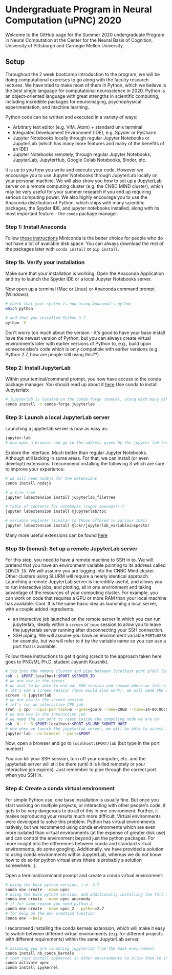 # Undergraduate Program in Neural Computation (uPNC) 2020
Welcome to the GitHub page for the Summer 2020 undergraduate Program in Neural Computation at the Center for the Neural Basis of Cognition, University of Pittsburgh and Carnegie Mellon University.
## Setup
Throughout the 2 week bootcamp introduction to the program, we will be doing computational exercises to go along with the faculty research lectures. We have tried to make most of them in Python, which we believe is the best single language for computational neuroscience in 2020. Python is an object-oriented language with great strengths in scientific computing, including incredible packages for neuroimaging, psychophysical experimentation, and machine learning. 

Python code can be written and executed in a variety of ways:
  - Arbitrary text editor (e.g. VIM, Atom) + standard unix terminal
  - Integrated Development Environment (IDE), e.g. Spyder or PyCharm
  - Jupyter Notebooks locally through regular Jupyter Notebooks or JupyterLab (which has many more features and many of the benefits of an IDE)
  - Jupyter Notebooks remotely, through regular Jupyter Notebooks, JupyterLab, JupyterHub, Google Colab Notebooks, Binder, etc.
  
  It is up to you how you write and execute your code. However we encourage you to use Jupyter Notebooks through JupyterLab locally on your personal machine. We will also show you how to set up a JupyterLab server on a remote computing cluster (e.g. the CNBC MIND cluster), which may be very useful for your summer research if you end up requiring serious computing power. We also highly encourage you to use the Anaconda distribution of Python, which ships with many scientific packages, the Spyder IDE, and jupyter notebooks installed, along with its most important feature - the `conda` package manager. 
  
### Step 1: Install Anaconda
Follow [these instructions](https://docs.anaconda.com/anaconda/install/)
Miniconda is the better choice for people who do not have a lot of available disk space. You can always download the rest of the packages later with `conda install` or `pip install`.

### Step 1b. Verify your installation
Make sure that your installation is working. Open the Anaconda Application and try to launch the Spyder IDE or a local Jupyter Notebooks server. 

Now open up a terminal (Mac or Linux) or Anaconda command prompt (Windows).
```bash
# check that your system is now using Anaconda's python
which python

# and that you installed Python 3.7
python -V
```
Don't worry too much about the version - it's good to have your base install have the newest version of Python, but you can always create virtual environments later with earlier versions of Python to, e.g., build upon someone else's code which is only compatible with earlier versions (e.g. Python 2.7, how are people still using this??)

### Step 2: Install JupyterLab
Within your teminal/command prompt, you now have access to the conda package manager. You should read up about it [here](https://docs.conda.io/projects/conda/en/latest/index.html)
Use conda to install Jupyterlab:
```bash
# jupyterlab is located on the conda-forge channel, along with many other packages
conda install -c conda-forge jupyterlab
```

### Step 3: Launch a local JupyterLab server
Launching a jupyterlab server is now as easy as: 
```bash
jupyter-lab
# now open a browser and go to the address given by the jupyter-lab terminal output
```
Explore the interface. Much better than regular Jupyter Notebooks. Although still lacking in some areas. For that, we can install (or even develop!) extensions. I recommend installing the following 3 which are sure to improve your experience:
```bash
# we will need nodejs for the extensions
conda install nodejs

# a file tree
jupyter labextension install jupyterlab_filetree

# table of contents for notebooks (super awesome!!!)
jupyter labextension install @jupyterlab/toc

# variable explorer (similar to those offered in various IDEs)
jupyter labextension install @lckr/jupyterlab_variableinspector

```

Many more useful extensions can be found [here](https://awesomeopensource.com/projects/jupyterlab-extension)

### Step 3b (bonus): Set up a remote JupyterLab server
For this step, you need to have a remote machine to SSH in to. We will pretend that you have an environment variable pointing to its address called `SERVER_ID`. We will assume you are logging into the CNBC Mind cluster. Other clusters using SLURM will require a nearly identical approach. Launching a remote JupyterLab server is incredibly useful, and allows you to run interactive jobs, and plotting, all in one environment and taking advantage of the resources of your computing cluster. For example, you can work on code that requires a GPU or more RAM than your local machine has available. Cool. It is the same basic idea as launching a local server, with a couple added ingredients. 
  - an interactive job launched on the remote server in which you can run jupyterlab, ideally within a `screen` or `tmux` session to allow you to leave the jupyterlab server running after disconnecting your SSH connection. 
  - SSH piping. We will assume you have an environment variable `PORT=8888` for example, but we will refer to it by the variable name so you can use a port that is available.  

Follow these instructions to get it going (credit to the approach taken here goes to PNC/ML Ph.D. student Jayanth Koushik).
```bash
# log into the remote cluster and pipe between localhost port $PORT locally and remotely 
ssh -L $PORT:localhost:$PORT $SERVER_ID
# we are now in the server
# we want to be able to end our SSH session and resume where we left off.
# let's use a screen session (tmux would also work). we will name the session jupyterlab for easy access later
screen -S jupyterlab
# we are now in the screen session
# let's run an interactive CPU job
srun -p cpu --cpus-per-task=6 --gres=gpu:0 --mem=20GB --time=14-00:00:00 --pty bash
# we are now in the interactive job
# we need the ssh port to reach inside the computing node we are on
ssh -N -f -R $PORT:localhost:$PORT $SLURM_SUBMIT_HOST
# now when we launch the jupyterlab server, we will be able to access it locally!
jupyter-lab --no-browser --port=$PORT
```
Now, open a browser and go to `localhost:$PORT/lab` (but type in the port number) 

You can kill your SSH session, turn off your computer, etc. and the jupyterlab server will still be there (until it is killed remotely or your interactive job expires). Just remember to pipe through the correct port when you SSH in.

### Step 4: Create a conda virtual environment 
For simple Python use, one base installation is usually fine. But once you start working on multiple projects, or interacting with other people's code, it gets to be very dangerous to do all of this in one environment. Further, it makes reproducing your results much more difficult. Virtual environments were developed to solve this problem. Python has virtual environments natively, but we recommend using conda environments which are even more isolated than virtual environments (at the expense of greater disk use) and can control the environment beyond just the python packages. For more insight into the differences between conda and standard virtual environments, do some googling. Additionally, we have provided a solution to using conda environments within JupyterLab, whereas we do not know how to do so for python virtual envs (there is probably a solution somewhere...). 

Open a terminal/command prompt and create a conda virtual environment:
```bash
# using the base python version, i.e. 3.7
conda env create --name upnc
# using the base python version, and additionally installing the full anaconda distrubiton
conda env create --name upnc anaconda
# if for some reason you need python 2
conda env create --name upnc_2 --python=2.7
# for help on the env creation function
conda env --help
```

I recommend installing the conda kernels extension, which will make it easy to switch between different virtual environments (e.g. for different projects with different requirements) within the same JupyterLab server. 
```bash
# assuming you are launching jupyterlab from the base environment
conda install nb_conda_kernels
# then just install ipykernel in other environments to allow them to show up in jupyterlab from the base env
conda activate upnc
conda install ipykernel
```
